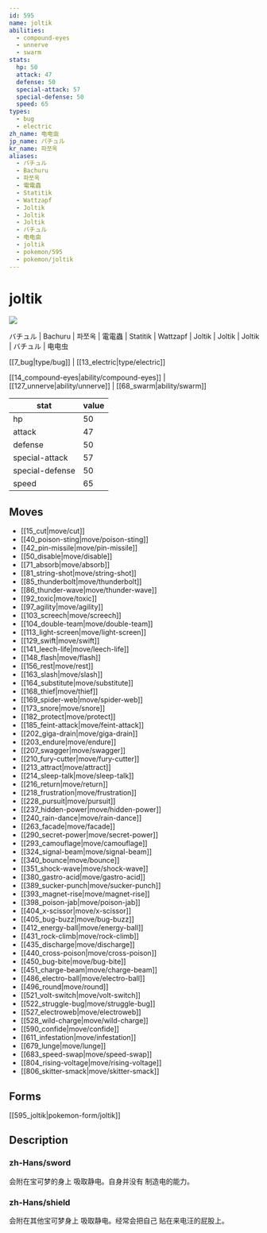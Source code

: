 ```yaml
---
id: 595
name: joltik
abilities:
  - compound-eyes
  - unnerve
  - swarm
stats:
  hp: 50
  attack: 47
  defense: 50
  special-attack: 57
  special-defense: 50
  speed: 65
types:
  - bug
  - electric
zh_name: 电电虫
jp_name: バチュル
kr_name: 파쪼옥
aliases:
  - バチュル
  - Bachuru
  - 파쪼옥
  - 電電蟲
  - Statitik
  - Wattzapf
  - Joltik
  - Joltik
  - Joltik
  - バチュル
  - 电电虫
  - joltik
  - pokemon/595
  - pokemon/joltik
---
```

# joltik

![](https://raw.githubusercontent.com/PokeAPI/sprites/master/sprites/pokemon/595.png)

バチュル | Bachuru | 파쪼옥 | 電電蟲 | Statitik | Wattzapf | Joltik | Joltik | Joltik | バチュル | 电电虫

[[7_bug|type/bug]] | [[13_electric|type/electric]]

[[14_compound-eyes|ability/compound-eyes]] | [[127_unnerve|ability/unnerve]] | [[68_swarm|ability/swarm]]

|stat|value|
|---|---|
|hp|50|
|attack|47|
|defense|50|
|special-attack|57|
|special-defense|50|
|speed|65|


## Moves

- [[15_cut|move/cut]]
- [[40_poison-sting|move/poison-sting]]
- [[42_pin-missile|move/pin-missile]]
- [[50_disable|move/disable]]
- [[71_absorb|move/absorb]]
- [[81_string-shot|move/string-shot]]
- [[85_thunderbolt|move/thunderbolt]]
- [[86_thunder-wave|move/thunder-wave]]
- [[92_toxic|move/toxic]]
- [[97_agility|move/agility]]
- [[103_screech|move/screech]]
- [[104_double-team|move/double-team]]
- [[113_light-screen|move/light-screen]]
- [[129_swift|move/swift]]
- [[141_leech-life|move/leech-life]]
- [[148_flash|move/flash]]
- [[156_rest|move/rest]]
- [[163_slash|move/slash]]
- [[164_substitute|move/substitute]]
- [[168_thief|move/thief]]
- [[169_spider-web|move/spider-web]]
- [[173_snore|move/snore]]
- [[182_protect|move/protect]]
- [[185_feint-attack|move/feint-attack]]
- [[202_giga-drain|move/giga-drain]]
- [[203_endure|move/endure]]
- [[207_swagger|move/swagger]]
- [[210_fury-cutter|move/fury-cutter]]
- [[213_attract|move/attract]]
- [[214_sleep-talk|move/sleep-talk]]
- [[216_return|move/return]]
- [[218_frustration|move/frustration]]
- [[228_pursuit|move/pursuit]]
- [[237_hidden-power|move/hidden-power]]
- [[240_rain-dance|move/rain-dance]]
- [[263_facade|move/facade]]
- [[290_secret-power|move/secret-power]]
- [[293_camouflage|move/camouflage]]
- [[324_signal-beam|move/signal-beam]]
- [[340_bounce|move/bounce]]
- [[351_shock-wave|move/shock-wave]]
- [[380_gastro-acid|move/gastro-acid]]
- [[389_sucker-punch|move/sucker-punch]]
- [[393_magnet-rise|move/magnet-rise]]
- [[398_poison-jab|move/poison-jab]]
- [[404_x-scissor|move/x-scissor]]
- [[405_bug-buzz|move/bug-buzz]]
- [[412_energy-ball|move/energy-ball]]
- [[431_rock-climb|move/rock-climb]]
- [[435_discharge|move/discharge]]
- [[440_cross-poison|move/cross-poison]]
- [[450_bug-bite|move/bug-bite]]
- [[451_charge-beam|move/charge-beam]]
- [[486_electro-ball|move/electro-ball]]
- [[496_round|move/round]]
- [[521_volt-switch|move/volt-switch]]
- [[522_struggle-bug|move/struggle-bug]]
- [[527_electroweb|move/electroweb]]
- [[528_wild-charge|move/wild-charge]]
- [[590_confide|move/confide]]
- [[611_infestation|move/infestation]]
- [[679_lunge|move/lunge]]
- [[683_speed-swap|move/speed-swap]]
- [[804_rising-voltage|move/rising-voltage]]
- [[806_skitter-smack|move/skitter-smack]]

## Forms



[[595_joltik|pokemon-form/joltik]]

## Description

### zh-Hans/sword

会附在宝可梦的身上
吸取静电。自身并没有
制造电的能力。

### zh-Hans/shield

会附在其他宝可梦身上
吸取静电。经常会把自己
贴在来电汪的屁股上。

